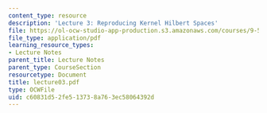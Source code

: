 ```yaml
---
content_type: resource
description: 'Lecture 3: Reproducing Kernel Hilbert Spaces'
file: https://ol-ocw-studio-app-production.s3.amazonaws.com/courses/9-520-statistical-learning-theory-and-applications-spring-2003/c60831d52fe513738a763ec58064392d_lecture03.pdf
file_type: application/pdf
learning_resource_types:
- Lecture Notes
parent_title: Lecture Notes
parent_type: CourseSection
resourcetype: Document
title: lecture03.pdf
type: OCWFile
uid: c60831d5-2fe5-1373-8a76-3ec58064392d
---
```

